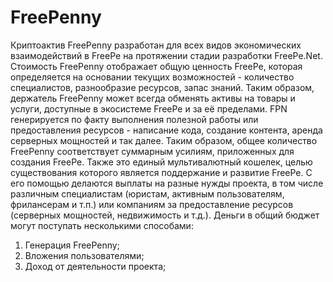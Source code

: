 # FreePenny
Криптоактив FreePenny разработан для всех видов экономических взаимодействий в FreePe на протяжении стадии разработки FreePe.Net. Стоимость FreePenny отображает общую ценность FreePe, которая определяется на основании текущих возможностей - количество специалистов, разнообразие ресурсов, запас знаний. Таким образом, держатель FreePenny может всегда обменять активы на товары и услуги, доступные в экосистеме FreePe и за её пределами. FPN генерируется по факту выполнения полезной работы или предоставления ресурсов - написание кода, создание контента, аренда серверных мощностей и так далее. Таким образом, общее количество FreePenny соответствует суммарным усилиям, приложенных для создания FreePe.
Также это единый мультивалютный кошелек, целью существования которого является поддержание и развитие FreePe. С его помощью делаются выплаты на разные нужды проекта, в том числе различным специалистам (юристам, активным пользователям, фрилансерам и т.п.) или компаниям за предоставление ресурсов (серверных мощностей, недвижимость и т.д.). Деньги в общий бюджет могут поступать несколькими способами:
1. Генерация FreePenny;
2. Вложения пользователями;
3. Доход от деятельности проекта;

